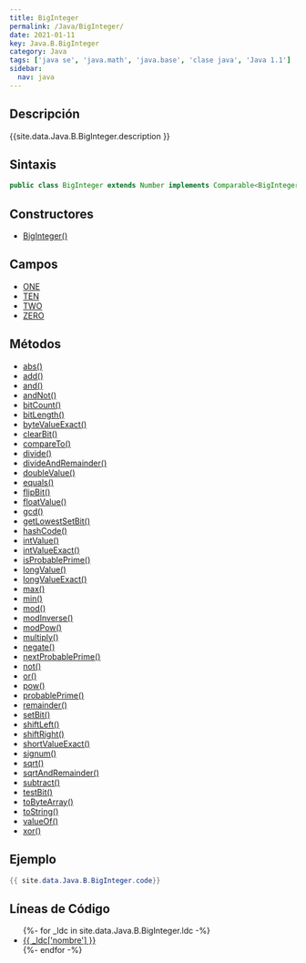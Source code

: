 ```yaml
---
title: BigInteger
permalink: /Java/BigInteger/
date: 2021-01-11
key: Java.B.BigInteger
category: Java
tags: ['java se', 'java.math', 'java.base', 'clase java', 'Java 1.1']
sidebar: 
  nav: java
---
```


## Descripción
{{site.data.Java.B.BigInteger.description }}

## Sintaxis
~~~java
public class BigInteger extends Number implements Comparable<BigInteger>
~~~

## Constructores
* [BigInteger()](/Java/BigInteger/BigInteger/)

## Campos
* [ONE](/Java/BigInteger/ONE/)
* [TEN](/Java/BigInteger/TEN/)
* [TWO](/Java/BigInteger/TWO/)
* [ZERO](/Java/BigInteger/ZERO/)

## Métodos
* [abs()](/Java/BigInteger/abs/)
* [add()](/Java/BigInteger/add/)
* [and()](/Java/BigInteger/and/)
* [andNot()](/Java/BigInteger/andNot/)
* [bitCount()](/Java/BigInteger/bitCount/)
* [bitLength()](/Java/BigInteger/bitLength/)
* [byteValueExact()](/Java/BigInteger/byteValueExact/)
* [clearBit()](/Java/BigInteger/clearBit/)
* [compareTo()](/Java/BigInteger/compareTo/)
* [divide()](/Java/BigInteger/divide/)
* [divideAndRemainder()](/Java/BigInteger/divideAndRemainder/)
* [doubleValue()](/Java/BigInteger/doubleValue/)
* [equals()](/Java/BigInteger/equals/)
* [flipBit()](/Java/BigInteger/flipBit/)
* [floatValue()](/Java/BigInteger/floatValue/)
* [gcd()](/Java/BigInteger/gcd/)
* [getLowestSetBit()](/Java/BigInteger/getLowestSetBit/)
* [hashCode()](/Java/BigInteger/hashCode/)
* [intValue()](/Java/BigInteger/intValue/)
* [intValueExact()](/Java/BigInteger/intValueExact/)
* [isProbablePrime()](/Java/BigInteger/isProbablePrime/)
* [longValue()](/Java/BigInteger/longValue/)
* [longValueExact()](/Java/BigInteger/longValueExact/)
* [max()](/Java/BigInteger/max/)
* [min()](/Java/BigInteger/min/)
* [mod()](/Java/BigInteger/mod/)
* [modInverse()](/Java/BigInteger/modInverse/)
* [modPow()](/Java/BigInteger/modPow/)
* [multiply()](/Java/BigInteger/multiply/)
* [negate()](/Java/BigInteger/negate/)
* [nextProbablePrime()](/Java/BigInteger/nextProbablePrime/)
* [not()](/Java/BigInteger/not/)
* [or()](/Java/BigInteger/or/)
* [pow()](/Java/BigInteger/pow/)
* [probablePrime()](/Java/BigInteger/probablePrime/)
* [remainder()](/Java/BigInteger/remainder/)
* [setBit()](/Java/BigInteger/setBit/)
* [shiftLeft()](/Java/BigInteger/shiftLeft/)
* [shiftRight()](/Java/BigInteger/shiftRight/)
* [shortValueExact()](/Java/BigInteger/shortValueExact/)
* [signum()](/Java/BigInteger/signum/)
* [sqrt()](/Java/BigInteger/sqrt/)
* [sqrtAndRemainder()](/Java/BigInteger/sqrtAndRemainder/)
* [subtract()](/Java/BigInteger/subtract/)
* [testBit()](/Java/BigInteger/testBit/)
* [toByteArray()](/Java/BigInteger/toByteArray/)
* [toString()](/Java/BigInteger/toString/)
* [valueOf()](/Java/BigInteger/valueOf/)
* [xor()](/Java/BigInteger/xor/)

## Ejemplo
~~~java
{{ site.data.Java.B.BigInteger.code}}
~~~

## Líneas de Código
<ul>
{%- for _ldc in site.data.Java.B.BigInteger.ldc -%}
   <li>
       <a href="{{_ldc['url'] }}">{{ _ldc['nombre'] }}</a>
   </li>
{%- endfor -%}
</ul>
